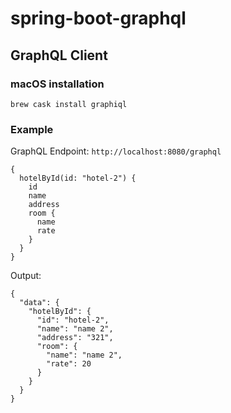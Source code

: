 # spring-boot-graphql

## GraphQL Client

### macOS installation

`brew cask install graphiql`

### Example

GraphQL Endpoint: `http://localhost:8080/graphql`

```
{
  hotelById(id: "hotel-2") {
    id
    name
    address
    room {
      name
      rate
    }
  }
}

```
Output:
```
{
  "data": {
    "hotelById": {
      "id": "hotel-2",
      "name": "name 2",
      "address": "321",
      "room": {
        "name": "name 2",
        "rate": 20
      }
    }
  }
}
```
